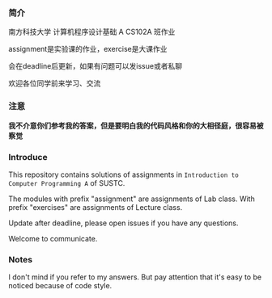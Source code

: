### 简介
南方科技大学 计算机程序设计基础 A CS102A 班作业

assignment是实验课的作业，exercise是大课作业

会在deadline后更新，如果有问题可以发issue或者私聊

欢迎各位同学前来学习、交流

### 注意

**我不介意你们参考我的答案，但是要明白我的代码风格和你的大相径庭，很容易被察觉**

### Introduce

This repository contains solutions of assignments in `Introduction to Computer Programming A` of SUSTC.

The modules with prefix "assignment" are assignments of Lab class.
With prefix "exercises" are assignments of Lecture class.

Update after deadline, please open issues if you have any questions.

Welcome to communicate.

### Notes

I don't mind if you refer to my answers.
But pay attention that it's easy to be noticed because of code style.